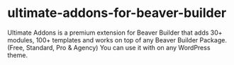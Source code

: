 # ultimate-addons-for-beaver-builder
Ultimate Addons is a premium extension for Beaver Builder that adds 30+ modules, 100+ templates and works on top of any Beaver Builder Package. (Free, Standard, Pro &amp; Agency) You can use it with on any WordPress theme.
